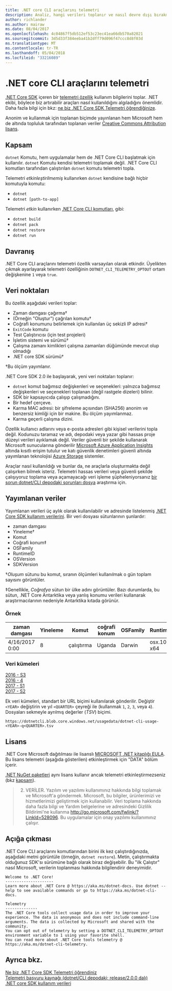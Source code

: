 ```yaml
---
title: .NET core CLI araçlarını telemetri
description: Analiz, hangi verileri toplanır ve nasıl devre dışı bırakmak için kullanım bilgilerini toplamasına .NET Core araçları telemetri özellikleri keşfedin.
author: richlander
ms.author: mairaw
ms.date: 08/04/2017
ms.openlocfilehash: 4c04867f5db512ef53c23ec41ea66db570a82021
ms.sourcegitcommit: 3d5d33f384eeba41b2dff79d096f47ccc8d8f03d
ms.translationtype: MT
ms.contentlocale: tr-TR
ms.lasthandoff: 05/04/2018
ms.locfileid: "33216089"
---
```

# <a name="net-core-cli-tools-telemetry"></a>.NET core CLI araçlarını telemetri

[.NET Core SDK](index.md) içeren bir [telemetri özellik](https://github.com/dotnet/cli/pull/2145) kullanım bilgilerini toplar. .NET ekibi, böylece biz artırabilir araçları nasıl kullanıldığını algıladığını önemlidir. Daha fazla bilgi için bkz: [ne biz .NET Core SDK Telemetri öğrendiğinize](https://blogs.msdn.microsoft.com/dotnet/2017/07/21/what-weve-learned-from-net-core-sdk-telemetry/).

Anonim ve kullanmak için toplanan biçimde yayınlanan hem Microsoft hem de altında topluluk tarafından toplanan veriler [Creative Commons Attribution lisans](https://creativecommons.org/licenses/by/4.0/). 

## <a name="scope"></a>Kapsam

`dotnet` Komutu, hem uygulamalar hem de .NET Core CLI başlatmak için kullanılır. `dotnet` Komutu kendisi telemetri toplamak değil. .NET Core CLI komutları tarafından çalıştırılan `dotnet` komutu telemetri topla.

Telemetri *etkinleştirilmemiş* kullanırken `dotnet` kendisine bağlı hiçbir komutuyla komutu:

- `dotnet`
- `dotnet [path-to-app]`

Telemetri *etkin* kullanırken [.NET Core CLI komutları](index.md), gibi:

- `dotnet build`
- `dotnet pack`
- `dotnet restore`
- `dotnet run`


## <a name="behavior"></a>Davranış

.NET Core CLI araçlarını telemetri özellik varsayılan olarak etkindir. Üyelikten çıkmak ayarlayarak telemetri özelliğinin `DOTNET_CLI_TELEMETRY_OPTOUT` ortam değişkenine `1` veya `true`.

## <a name="data-points"></a>Veri noktaları

Bu özellik aşağıdaki verileri toplar:

- Zaman damgası çağırma&#8224;
- (Örneğin "Oluştur") çağrılan komutu&#8224;
- Coğrafi konumunu belirlemek için kullanılan üç sekizli IP adresi&#8224;
- `ExitCode` komutu
- Test Çalıştırıcısı (için test projeleri)
- İşletim sistemi ve sürümü&#8224;
- Çalışma zamanı kimlikleri çalışma zamanları düğümünde mevcut olup olmadığı
- .NET core SDK sürümü&#8224;

&#8224;Bu ölçüm yayımlanır.

.NET Core SDK 2.0 ile başlayarak, yeni veri noktaları toplanır:

- `dotnet` komut bağımsız değişkenleri ve seçenekleri: yalnızca bağımsız değişkenleri ve seçenekleri toplanan (değil rastgele dizeleri) bilinir.
- SDK bir kapsayıcıda çalışıp çalışmadığını.
- Bir hedef çerçeve.
- Karma MAC adresi: bir şifreleme açısından (SHA256) anonim ve benzersiz kimliği için bir makine. Bu ölçüm yayımlanmaz.
- Karma geçerli çalışma dizini.

Özellik kullanıcı adlarını veya e-posta adresleri gibi kişisel verilerini topla değil. Kodunuzu taramaz ve adı, depodaki veya yazar gibi hassas proje düzeyi verileri ayıklamak değil. Veriler güvenli bir şekilde kullanarak Microsoft sunucularına gönderilir [Microsoft Azure Application Insights](https://azure.microsoft.com/services/application-insights/) altında kısıtlı erişim tutulur ve katı güvenlik denetimleri güvenli altında yayımlanan teknolojisi [Azure Storage](https://azure.microsoft.com/services/storage/) sistemler.

Araçlar nasıl kullanıldığı ve bunlar da, ne araçlarla oluşturmakta değil çalışırken bilmek isteriz. Telemetri hassas verileri veya güvenli şekilde çalışıyoruz toplama veya açamayacağı veri işleme şüpheleniyorsanız [bir sorun dotnet/CLI depodaki sorunları dosya](https://github.com/dotnet/cli/issues) araştırma için.

## <a name="published-data"></a>Yayımlanan veriler

Yayımlanan verileri üç aylık olarak kullanılabilir ve adresinde listelenmiş [.NET Core SDK kullanım verilerini](https://github.com/dotnet/core/blob/master/release-notes/cli-usage-data.md). Bir veri dosyası sütunlarının şunlardır:
- zaman damgası
- Yineleme&#8224;
- Komut
- Coğrafi konum&#8225;
- OSFamily
- RuntimeID
- OSVersion
- SDKVersion

&#8224;*Oluşum* sütunu bu komut, sıranın ölçümleri kullanılmak o gün toplam sayısını görüntüler. 

&#8225;Genellikle, *Coğrafya* sütun bir ülke adını görüntüler. Bazı durumlarda, bu sütun, .NET Core Antarktika veya yanlış konumu verileri kullanarak araştırmacılarının nedeniyle Antarktika kıtada görünür.

### <a name="example"></a>Örnek

| zaman damgası      | Yineleme | Komut | coğrafi konum | OSFamily | RuntimeID     | OSVersion | SDKVersion |
| -------------- | ----------- | ------- | --------- | -------- | ------------- | --------- | ---------- |
| 4/16/2017 0:00 | 8           | çalıştırma     | Uganda    | Darwin   | osx.10.12 x64 | 10.12     | 1.0.1      |

### <a name="datasets"></a>Veri kümeleri

[2016 - S3](https://dotnetcli.blob.core.windows.net/usagedata/dotnet-cli-usage-2016-q3.tsv)  
[2016 - 4](https://dotnetcli.blob.core.windows.net/usagedata/dotnet-cli-usage-2016-q4.tsv)  
[2017 - S1](https://dotnetcli.blob.core.windows.net/usagedata/dotnet-cli-usage-2017-q1.tsv)  
[2017 - S2](https://dotnetcli.blob.core.windows.net/usagedata/dotnet-cli-usage-2017-q2.tsv)

Ek veri kümeleri, standart bir URL biçimi kullanılarak gönderilir. Değiştir `<YEAR>` değiştirin ve yıl `<QUARTER>` çeyreği ile (kullanmak `1`, `2`, `3`, veya `4`). Dosyaları sekmeyle ayrılmış değerler (*TSV*) biçimi. 

```
https://dotnetcli.blob.core.windows.net/usagedata/dotnet-cli-usage-<YEAR>-q<QUARTER>.tsv
```

## <a name="license"></a>Lisans

.NET Core Microsoft dağıtılması ile lisanslı [MICROSOFT .NET kitaplığı EULA](https://aka.ms/dotnet-core-eula). Bu lisans telemetri (aşağıda gösterilen) etkinleştirmek için "DATA" bölüm içerir.

[.NET NuGet paketleri](https://www.nuget.org/profiles/dotnetframework) aynı lisans kullanır ancak telemetri etkinleştirmezseniz (bkz [kapsam](#scope)).

> 2. VERİLER. Yazılım ve yazılımı kullanımınız hakkında bilgi toplamak ve Microsoft'a göndermek. Microsoft, bu bilgiler, ürünlerimizi ve hizmetlerimizi geliştirmek için kullanabilir. Veri toplama hakkında daha fazla bilgi ve Yardım belgelerine ve adresindeki Gizlilik Bildirimi'ne kullanma http://go.microsoft.com/fwlink/?LinkId=528096. Bu uygulamalar için onay yazılımı kullanımınız çalışır.

## <a name="disclosure"></a>Açığa çıkması

.NET Core CLI araçlarını komutlarından birini ilk kez çalıştırdığınızda, aşağıdaki metni görüntüle (örneğin, `dotnet restore`). Metin, çalıştırmakta olduğunuz SDK'sı sürümüne bağlı olarak biraz değişebilir. Bu "ilk Çalıştır" nasıl Microsoft, verilerin toplanması hakkında bilgilendirir deneyimidir.

```console
Welcome to .NET Core!
---------------------
Learn more about .NET Core @ https://aka.ms/dotnet-docs. Use dotnet --help to see available commands or go to https://aka.ms/dotnet-cli-docs.
 
Telemetry
--------------
The .NET Core tools collect usage data in order to improve your experience. The data is anonymous and does not include command-line arguments. The data is collected by Microsoft and shared with the community.
You can opt out of telemetry by setting a DOTNET_CLI_TELEMETRY_OPTOUT environment variable to 1 using your favorite shell.
You can read more about .NET Core tools telemetry @ https://aka.ms/dotnet-cli-telemetry.
```

## <a name="see-also"></a>Ayrıca bkz.

[Ne biz .NET Core SDK Telemetri öğrendiniz](https://blogs.msdn.microsoft.com/dotnet/2017/07/21/what-weve-learned-from-net-core-sdk-telemetry/)  
[Telemetri başvuru kaynağı (dotnet/CLI depodaki; release/2.0.0 dalı)](https://github.com/dotnet/cli/tree/release/2.0.0/src/dotnet/Telemetry)   
[.NET core SDK kullanım verileri](https://github.com/dotnet/core/blob/master/release-notes/cli-usage-data.md)
